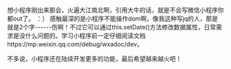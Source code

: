 想小程序刚出来那会，火遍大江南北啊，引用大牛的话，就是不会写微信小程序你都out了。
：）
感触最深的是小程序不能操作dom啊，像我这种写jq的人，那是就是2个字------伤啊！不过它可以通过this.setDate()方法修改数据属性，日常需求是没什么问题的。学习小程序前一定仔细阅读文档https://mp.weixin.qq.com/debug/wxadoc/dev。

不多说，小程序还在陆续开发更多的功能，最后希望越来越火吧！
